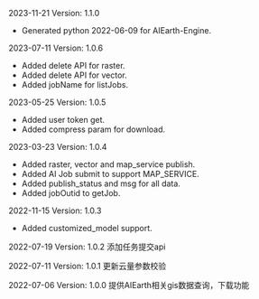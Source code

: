 2023-11-21 Version: 1.1.0
- Generated python 2022-06-09 for AIEarth-Engine.

2023-07-11 Version: 1.0.6
- Added delete API for raster.
- Added delete API for vector.
- Added jobName for listJobs.

2023-05-25 Version: 1.0.5
- Added user token get.
- Added compress param for download.

2023-03-23 Version: 1.0.4
- Added raster, vector and map_service publish.
- Added AI Job submit to support MAP_SERVICE.
- Added publish_status and msg for all data.
- Added jobOutid to getJob.

2022-11-15 Version: 1.0.3
- Added customized_model support.

2022-07-19 Version: 1.0.2
添加任务提交api

2022-07-11 Version: 1.0.1
更新云量参数校验

2022-07-06 Version: 1.0.0
提供AIEarth相关gis数据查询，下载功能

